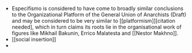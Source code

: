 - Especifismo is considered to have come to broadly similar conclusions to the Organizational Platform of the General Union of Anarchists (Draft) and may be considered to be very similar to [[platformism]][citation needed], which in turn claims its roots lie in the organisational work of figures like Mikhail Bakunin, Errico Malatesta and [[Nestor Makhno]].
- [[social insertion]]
-